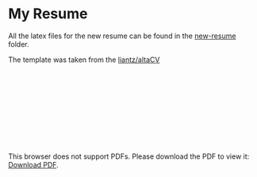 # My Resume

All the latex files for the new resume can be found in the [new-resume](/new-resume) folder.

The template was taken from the [liantz/altaCV](https://github.com/liantze/AltaCV)

<object data="https://github.com/mzfr/resume/blob/master/Mehtab_Zafar_resume.pdf" type="application/pdf" width="700px" height="700px">
    <embed src="https://github.com/mzfr/resume/blob/master/Mehtab_Zafar_resume.pdf">
        <p>This browser does not support PDFs. Please download the PDF to view it: <a href="https://github.com/mzfr/resume/blob/master/Mehtab_Zafar_resume.pdf">Download PDF</a>.</p>
    </embed>
</object>

